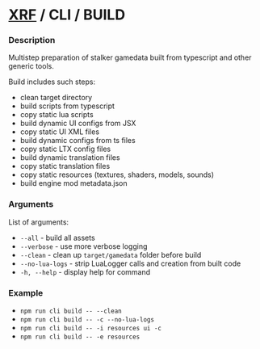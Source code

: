 # [XRF](../../.) / CLI / BUILD

### Description

Multistep preparation of stalker gamedata built from typescript and other generic tools.

Build includes such steps:

- clean target directory
- build scripts from typescript
- copy static lua scripts
- build dynamic UI configs from JSX
- copy static UI XML files
- build dynamic configs from ts files
- copy static LTX config files
- build dynamic translation files
- copy static translation files
- copy static resources (textures, shaders, models, sounds)
- build engine mod metadata.json

### Arguments

List of arguments:

- `--all` - build all assets
- `--verbose` - use more verbose logging
- `--clean` - clean up `target/gamedata` folder before build
- `--no-lua-logs` - strip LuaLogger calls and creation from built code
- `-h, --help` - display help for command

### Example

- `npm run cli build -- --clean`
- `npm run cli build -- -c --no-lua-logs`
- `npm run cli build -- -i resources ui -c`
- `npm run cli build -- -e resources`
